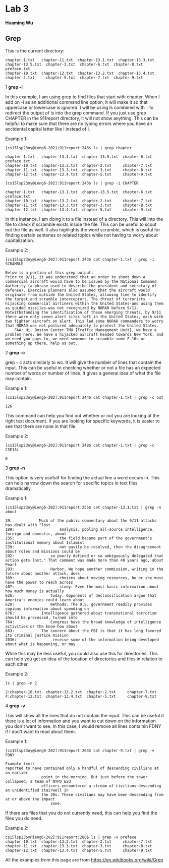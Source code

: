 # Lab 3

**Huaming Wu**

## Grep ##

This is the current directory:
```
chapter-1.txt   chapter-11.txt  chapter-13.1.txt  chapter-13.3.txt  chapter-13.5.txt  chapter-3.txt  chapter-6.txt  chapter-8.txt  preface.txt
chapter-10.txt  chapter-12.txt  chapter-13.2.txt  chapter-13.4.txt  chapter-2.txt     chapter-5.txt  chapter-7.txt  chapter-9.txt
```
1 **grep -i**


In this example, I am using grep to find files that start with chapter. When I add on -i as an additional command line option, it will make it so that uppercase or lowercase is ignored. I will be using ls combined with `|` to redirect the output of ls into the grep command. If you just use grep CHAPTER in the 911report directory, it will not show anything. This can be helpful to make sure that there are no typing errors where you have an accidental capital letter like l instead of I.


Example 1:

```
[cs15lsp23oy@ieng6-202]:911report:243$ ls | grep chapter

chapter-1.txt   chapter-13.1.txt  chapter-13.5.txt  chapter-6.txt  preface.txt
chapter-10.txt  chapter-13.2.txt  chapter-2.txt     chapter-7.txt
chapter-11.txt  chapter-13.3.txt  chapter-3.txt     chapter-8.txt
chapter-12.txt  chapter-13.4.txt  chapter-5.txt     chapter-9.txt

[cs15lsp23oy@ieng6-202]:911report:243$ ls | grep -i CHAPTER

chapter-1.txt   chapter-13.1.txt  chapter-13.5.txt  chapter-6.txt  preface.txt
chapter-10.txt  chapter-13.2.txt  chapter-2.txt     chapter-7.txt
chapter-11.txt  chapter-13.3.txt  chapter-3.txt     chapter-8.txt
chapter-12.txt  chapter-13.4.txt  chapter-5.txt     chapter-9.txt
```

In this instance, I am doing it to a file instead of a directory. This will into the file to check if scramble exists inside the file. This can be useful to scout out the file as well. It also highlights the word scramble, which is useful for finding certain sentenes or related topics while not having to worry about capitalization.

Example 2:

```
[cs15lsp23oy@ieng6-202]:911report:243$ cat chapter-1.txt | grep -i SCRAMBLE

Below is a portion of this grep output:
Prior to 9/11, it was understood that an order to shoot down a commercial aircraft would have to be issued by the National Command Authority (a phrase used to describe the president and secretary of defense). Exercise planners also assumed that the aircraft would originate from outside the United States, allowing time to identify the target and scramble interceptors. The threat of terrorists hijacking commercial airliners within the United States-and using them as guided missiles-was not recognized by NORAD before 9/11. Notwithstanding the identification of these emerging threats, by 9/11 there were only seven alert sites left in the United States, each with two fighter aircraft on alert. This led some NORAD commanders to worry that NORAD was not postured adequately to protect the United States.
    FAA: Hi. Boston Center TMU [Traffic Management Unit], we have a problem here. We have a hijacked aircraft headed towards New York, and we need you guys to, we need someone to scramble some F-16s or something up there, help us out.
```
   
2 **grep -c**

grep - c acts similarly to wc. It will give the number of lines that contain the input. This can be useful in checking whether or not a file has an expected number of words or number of lines. It gives a general idea of what the file may contain.

Example 1:
```
[cs15lsp23oy@ieng6-202]:911report:244$ cat chapter-1.txt | grep -c out

126

```

This command can help you find out whether or not you are looking at the right text document. If you are looking for specific keywords, it is easier to see that there are none in that file.

Example 2:
```
[cs15lsp23oy@ieng6-202]:911report:248$ cat chapter-1.txt | grep -c CSE15L  

0

```

3 **grep -n**

This option is very usefulf for finding the actual line a word occurs in. This can help narrow down the search for specific topics in text files dramatically.

Example 1:

```
[cs15lsp23oy@ieng6-202]:911report:255$ cat chapter-13.1.txt | grep -n about 

39:            Much of the public commentary about the 9/11 attacks has dealt with "lost
189:                    analysis, pooling all-source intelligence, foreign and domestic, about
235:                    the field became part of the government's institutional memory about Islamist
239:                    not easily be resolved, then the disagreement about roles and missions could be
292:                so poorly defined or so ambiguously delegated that action gets lost." That comment was made more than 40 years ago, about Pearl
293:                Harbor. We hope another commission, writing in the future about another attack, does
389:                    choices about moving resources, he or she must have the power to reach across
407:                    study. Even the most basic information about how much money is actually
626:                today. Opponents of declassification argue that America's enemies could learn about
629:                methods. The U.S. government readily provides copious information about spending on
676:            Intelligence gathered about transnational terrorism should be processed, turned into
764:                Congress have the broad knowledge of intelligence activities or the know-how about
883:            The concern about the FBI is that it has long favored its criminal justice mission
1036:                receive some of the information being developed about what is happening, or may
```

While this may be less useful, you could also use this for directories. This can help you get an idea of the location of directories and files in relation to each other.

Example 2:

```
ls | grep -n 2

2:chapter-10.txt  chapter-13.2.txt  chapter-2.txt     chapter-7.txt
4:chapter-12.txt  chapter-13.4.txt  chapter-5.txt     chapter-9.txt
```

4 **grep -v**

This will show all the lines that do not contain the input. This can be useful if there is a lot of information and you want to cut down on the information you don't want to see. In this case, I would remove all lines containin FDNY if I don't want to read about them.

Example 1:

```
[cs15lsp23oy@ieng6-202]:911report:263$ cat chapter-9.txt | grep -v FDNY

Example text:
reported to have contained only a handful of descending civilians at an earlier
                point in the morning. But just before the tower collapsed, a team of NYPD ESU
                officers encountered a stream of civilians descending an unidentified stairwell in
                the 20s. These civilians may have been descending from at or above the impact
                    zone.
```
If there are files that you do not currently need, this can help you find the files you do need.

Example 2:

```
cs15lsp23oy@ieng6-202]:911report:280$ ls | grep -v preface 
chapter-10.txt  chapter-13.2.txt  chapter-2.txt     chapter-7.txt
chapter-11.txt  chapter-13.3.txt  chapter-3.txt     chapter-8.txt
chapter-12.txt  chapter-13.4.txt  chapter-5.txt     chapter-9.txt
```

All the examples from this page are from https://en.wikibooks.org/wiki/Grep
